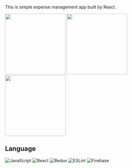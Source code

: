 
This is simple expense management app built by React.

<p align="left">
  <img height="200px" src="https://user-images.githubusercontent.com/57059766/213328660-96e3b0b2-cb1f-4eb0-bffa-51258fcee697.png" />
  <img height="200px" src="https://user-images.githubusercontent.com/57059766/213330708-43fb45eb-717d-4731-85e9-b87ff0b159ed.png" />
  <img height="200px" src="https://user-images.githubusercontent.com/57059766/213331157-97862429-9114-440e-8581-db098aa3c454.png" />
</p>


## Language
![JavaScript](https://img.shields.io/badge/javascript-%23007ACC.svg?style=for-the-badge&logo=typescript&logoColor=white)
![React](https://img.shields.io/badge/react-%23149ECA.svg?style=for-the-badge&logo=react&logoColor=white)
![Redux](https://img.shields.io/badge/redux-%233678e5.svg?style=for-the-badge&logo=redux&logoColor=white)
![ESLint](https://img.shields.io/badge/eslint-%234B32C3.svg?style=for-the-badge&logo=eslint&logoColor=white)
![Firebase](https://img.shields.io/badge/firebase-%23FFCA28.svg?style=for-the-badge&logo=fireabase&logoColor=white)

